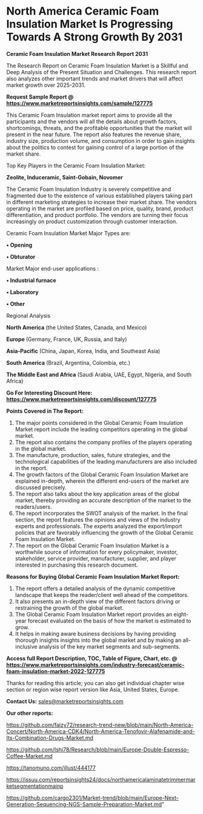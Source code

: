 # North America Ceramic Foam Insulation Market Is Progressing Towards A Strong Growth By 2031

<strong>Ceramic Foam Insulation Market Research Report 2031</strong>

The Research Report on Ceramic Foam Insulation Market is a Skillful and Deep Analysis of the Present Situation and Challenges. This research report also analyzes other important trends and market drivers that will affect market growth over 2025-2031.

<strong>Request Sample Report @ <a href=https://www.marketreportsinsights.com/sample/127775>https://www.marketreportsinsights.com/sample/127775</a></strong>

This Ceramic Foam Insulation market report aims to provide all the participants and the vendors will all the details about growth factors, shortcomings, threats, and the profitable opportunities that the market will present in the near future. The report also features the revenue share, industry size, production volume, and consumption in order to gain insights about the politics to contest for gaining control of a large portion of the market share.

Top Key Players in the Ceramic Foam Insulation Market:

<strong>Zeolite, Induceramic, Saint-Gobain, Novomer</strong>

The Ceramic Foam Insulation Industry is severely competitive and fragmented due to the existence of various established players taking part in different marketing strategies to increase their market share. The vendors operating in the market are profiled based on price, quality, brand, product differentiation, and product portfolio. The vendors are turning their focus increasingly on product customization through customer interaction.

Ceramic Foam Insulation Market Major Types are:

<strong>• Opening

• Obturator</strong>

Market Major end-user applications :

<strong>• Industrial furnace

• Laboratory

• Other</strong>

Regional Analysis

</u><strong><b>North America</b></strong> (the United States, Canada, and Mexico)

<strong><b>Europe </b></strong>(Germany, France, UK, Russia, and Italy)

<strong><b>Asia-Pacific</b></strong> (China, Japan, Korea, India, and Southeast Asia)

<strong><b>South America</b></strong> (Brazil, Argentina, Colombia, etc.)

<strong><b>The Middle East and Africa</b></strong> (Saudi Arabia, UAE, Egypt, Nigeria, and South Africa)

<strong>Go For Interesting Discount Here: <a href=https://www.marketreportsinsights.com/discount/127775>https://www.marketreportsinsights.com/discount/127775</a></strong>

<strong>Points Covered in The Report:</strong>
<ol>
  <li>The major points considered in the Global Ceramic Foam Insulation Market report include the leading competitors operating in the global market.</li>
  <li>The report also contains the company profiles of the players operating in the global market.</li>
  <li>The manufacture, production, sales, future strategies, and the technological capabilities of the leading manufacturers are also included in the report.</li>
  <li>The growth factors of the Global Ceramic Foam Insulation Market are explained in-depth, wherein the different end-users of the market are discussed precisely.</li>
  <li>The report also talks about the key application areas of the global market, thereby providing an accurate description of the market to the readers/users.</li>
  <li>The report incorporates the SWOT analysis of the market. In the final section, the report features the opinions and views of the industry experts and professionals. The experts analyzed the export/import policies that are favorably influencing the growth of the Global Ceramic Foam Insulation Market.</li>
  <li>The report on the Global Ceramic Foam Insulation Market is a worthwhile source of information for every policymaker, investor, stakeholder, service provider, manufacturer, supplier, and player interested in purchasing this research document.</li>
</ol>
<strong>Reasons for Buying Global Ceramic Foam Insulation Market Report:</strong>

<ol>
  <li>The report offers a detailed analysis of the dynamic competitive landscape that keeps the reader/client well ahead of the competitors.</li>
  <li>It also presents an in-depth view of the different factors driving or restraining the growth of the global market.</li>
  <li>The Global Ceramic Foam Insulation Market report provides an eight-year forecast evaluated on the basis of how the market is estimated to grow.</li>
  <li>It helps in making aware business decisions by having providing thorough insights insights into the global market and by making an all-inclusive analysis of the key market segments and sub-segments.</li>
</ol>
<strong>Access full Report Description, TOC, Table of Figure, Chart, etc. @ <a href=https://www.marketreportsinsights.com/industry-forecast/ceramic-foam-insulation-market-2022-127775>https://www.marketreportsinsights.com/industry-forecast/ceramic-foam-insulation-market-2022-127775</a></strong>


Thanks for reading this article; you can also get individual chapter wise section or region wise report version like Asia, United States, Europe.

<strong>Contact Us:</strong>
sales@marketreportsinsights.com

<strong>Our other reports:</strong>

<a href=https://github.com/faizy72/research-trend-new/blob/main/North-America-Concert/North-America-CDK4/North-America-Tenofovir-Alafenamide-and-Its-Combination-Drugs-Market.md>https://github.com/faizy72/research-trend-new/blob/main/North-America-Concert/North-America-CDK4/North-America-Tenofovir-Alafenamide-and-Its-Combination-Drugs-Market.md</a>

<a href=https://github.com/Ishi78/Research/blob/main/Europe-Double-Espresso-Coffee-Market.md>https://github.com/Ishi78/Research/blob/main/Europe-Double-Espresso-Coffee-Market.md</a>

<a href=https://tanomuno.com/illust/444177>https://tanomuno.com/illust/444177</a>

<a href=https://issuu.com/reportsinsights24/docs/northamericalaminatetrimmermarketsegmentationmainp>https://issuu.com/reportsinsights24/docs/northamericalaminatetrimmermarketsegmentationmainp</a>

<a href=https://github.com/cargo2301/Market-trend/blob/main/Europe-Next-Generation-Sequencing-NGS-Sample-Preparation-Market.md>https://github.com/cargo2301/Market-trend/blob/main/Europe-Next-Generation-Sequencing-NGS-Sample-Preparation-Market.md</a>"
